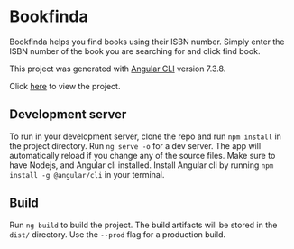 # Bookfinda

Bookfinda helps you find books using their ISBN number. Simply enter the ISBN number of the book you are searching for and click find book.

This project was generated with [Angular CLI](https://github.com/angular/angular-cli) version 7.3.8.

Click [here](https://charlesoma.github.io/bookfinda) to view the project.

## Development server

To run in your development server, clone the repo and run `npm install` in the project directory. Run `ng serve -o` for a dev server. The app will automatically reload if you change any of the source files. Make sure to have Nodejs, and Angular cli installed. Install Angular cli by running `npm install -g @angular/cli` in your terminal.

## Build

Run `ng build` to build the project. The build artifacts will be stored in the `dist/` directory. Use the `--prod` flag for a production build.
